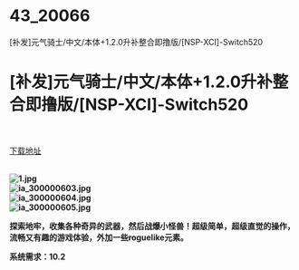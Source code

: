 # 43_20066
[补发]元气骑士/中文/本体+1.2.0升补整合即撸版/[NSP-XCI]-Switch520
# [补发]元气骑士/中文/本体+1.2.0升补整合即撸版/[NSP-XCI]-Switch520
 <br/></br>
[下载地址](https://www.switch520.cc/article/20066 "下载地址")
<br/></br>

<p><strong><img title="1.jpg" src="https://www.switch520.cc/muke_img/2021_07_10_0a29811591a55.jpg" alt="1.jpg"></strong><br>
<strong><img title="ia_300000603.jpg" src="https://www.switch520.cc/muke_img/2021_07_10_0397024f061dc.jpg" alt="ia_300000603.jpg"></strong><br>
<strong><img title="ia_300000604.jpg" src="https://www.switch520.cc/muke_img/2021_07_10_e5aaa816927f6.jpg" alt="ia_300000604.jpg"></strong><br>
<strong><img title="ia_300000605.jpg" src="https://www.switch520.cc/muke_img/2021_07_10_4e04ac57e9b9b.jpg" alt="ia_300000605.jpg">&nbsp;</strong></p>
<p><strong>探索地牢，收集各种奇异的武器，然后战爆小怪兽！超级简单，超级直觉的操作，流畅又有趣的游戏体验，外加一些roguelike元素。</strong></p>
<p><strong>系统需求：10.2</strong></p>
